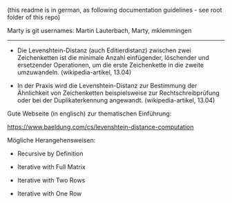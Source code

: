 (this readme is in german, as following documentation guidelines - see root folder of this repo)

Marty is git usernames: Martin Lauterbach, Marty, mklemmingen

 ------------------
 
 - Die Levenshtein-Distanz (auch Editierdistanz) zwischen zwei Zeichenketten ist die minimale Anzahl einfügender, löschender und ersetzender Operationen, um die erste Zeichenkette in die zweite umzuwandeln. (wikipedia-artikel, 13.04)

 - In der Praxis wird die Levenshtein-Distanz zur Bestimmung der Ähnlichkeit von Zeichenketten beispielsweise zur Rechtschreibprüfung oder bei der Duplikaterkennung angewandt. (wikipedia-artikel, 13.04)

 Gute Webseite (in englisch) zur thematischen Einführung:

 https://www.baeldung.com/cs/levenshtein-distance-computation

 Mögliche Herangehensweisen:

 - Recursive by Definition

 - Iterative with Full Matrix

 - Iterative with Two Rows

 - Iterative with One Row



